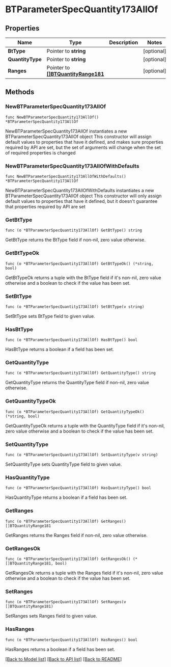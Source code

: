 # BTParameterSpecQuantity173AllOf

## Properties

Name | Type | Description | Notes
------------ | ------------- | ------------- | -------------
**BtType** | Pointer to **string** |  | [optional] 
**QuantityType** | Pointer to **string** |  | [optional] 
**Ranges** | Pointer to [**[]BTQuantityRange181**](BTQuantityRange-181.md) |  | [optional] 

## Methods

### NewBTParameterSpecQuantity173AllOf

`func NewBTParameterSpecQuantity173AllOf() *BTParameterSpecQuantity173AllOf`

NewBTParameterSpecQuantity173AllOf instantiates a new BTParameterSpecQuantity173AllOf object
This constructor will assign default values to properties that have it defined,
and makes sure properties required by API are set, but the set of arguments
will change when the set of required properties is changed

### NewBTParameterSpecQuantity173AllOfWithDefaults

`func NewBTParameterSpecQuantity173AllOfWithDefaults() *BTParameterSpecQuantity173AllOf`

NewBTParameterSpecQuantity173AllOfWithDefaults instantiates a new BTParameterSpecQuantity173AllOf object
This constructor will only assign default values to properties that have it defined,
but it doesn't guarantee that properties required by API are set

### GetBtType

`func (o *BTParameterSpecQuantity173AllOf) GetBtType() string`

GetBtType returns the BtType field if non-nil, zero value otherwise.

### GetBtTypeOk

`func (o *BTParameterSpecQuantity173AllOf) GetBtTypeOk() (*string, bool)`

GetBtTypeOk returns a tuple with the BtType field if it's non-nil, zero value otherwise
and a boolean to check if the value has been set.

### SetBtType

`func (o *BTParameterSpecQuantity173AllOf) SetBtType(v string)`

SetBtType sets BtType field to given value.

### HasBtType

`func (o *BTParameterSpecQuantity173AllOf) HasBtType() bool`

HasBtType returns a boolean if a field has been set.

### GetQuantityType

`func (o *BTParameterSpecQuantity173AllOf) GetQuantityType() string`

GetQuantityType returns the QuantityType field if non-nil, zero value otherwise.

### GetQuantityTypeOk

`func (o *BTParameterSpecQuantity173AllOf) GetQuantityTypeOk() (*string, bool)`

GetQuantityTypeOk returns a tuple with the QuantityType field if it's non-nil, zero value otherwise
and a boolean to check if the value has been set.

### SetQuantityType

`func (o *BTParameterSpecQuantity173AllOf) SetQuantityType(v string)`

SetQuantityType sets QuantityType field to given value.

### HasQuantityType

`func (o *BTParameterSpecQuantity173AllOf) HasQuantityType() bool`

HasQuantityType returns a boolean if a field has been set.

### GetRanges

`func (o *BTParameterSpecQuantity173AllOf) GetRanges() []BTQuantityRange181`

GetRanges returns the Ranges field if non-nil, zero value otherwise.

### GetRangesOk

`func (o *BTParameterSpecQuantity173AllOf) GetRangesOk() (*[]BTQuantityRange181, bool)`

GetRangesOk returns a tuple with the Ranges field if it's non-nil, zero value otherwise
and a boolean to check if the value has been set.

### SetRanges

`func (o *BTParameterSpecQuantity173AllOf) SetRanges(v []BTQuantityRange181)`

SetRanges sets Ranges field to given value.

### HasRanges

`func (o *BTParameterSpecQuantity173AllOf) HasRanges() bool`

HasRanges returns a boolean if a field has been set.


[[Back to Model list]](../README.md#documentation-for-models) [[Back to API list]](../README.md#documentation-for-api-endpoints) [[Back to README]](../README.md)



